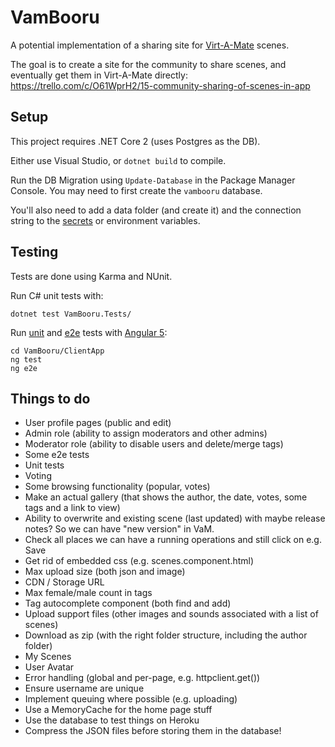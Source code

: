 # VamBooru

A potential implementation of a sharing site for [Virt-A-Mate](https://www.patreon.com/meshedvr) scenes.

The goal is to create a site for the community to share scenes, and eventually get them in Virt-A-Mate directly: https://trello.com/c/O61WprH2/15-community-sharing-of-scenes-in-app

## Setup

This project requires .NET Core 2 (uses Postgres as the DB).

Either use Visual Studio, or `dotnet build` to compile.

Run the DB Migration using `Update-Database` in the Package Manager Console. You may need to first create the `vambooru` database.

You'll also need to add a data folder (and create it) and the connection string to the [secrets](https://docs.microsoft.com/en-us/aspnet/core/security/app-secrets?tabs=visual-studio) or environment variables.

## Testing

Tests are done using Karma and NUnit.

Run C# unit tests with:

```
dotnet test VamBooru.Tests/
```

Run [unit](https://karma-runner.github.io) and [e2e](http://www.protractortest.org/) tests with [Angular 5](https://github.com/angular/angular-cli):

```
cd VamBooru/ClientApp
ng test
ng e2e
```

## Things to do

* User profile pages (public and edit)
* Admin role (ability to assign moderators and other admins)
* Moderator role (ability to disable users and delete/merge tags)
* Some e2e tests
* Unit tests
* Voting
* Some browsing functionality (popular, votes)
* Make an actual gallery (that shows the author, the date, votes, some tags and a link to view)
* Ability to overwrite and existing scene (last updated) with maybe release notes? So we can have "new version" in VaM.
* Check all places we can have a running operations and still click on e.g. Save
* Get rid of embedded css (e.g. scenes.component.html)
* Max upload size (both json and image)
* CDN / Storage URL
* Max female/male count in tags
* Tag autocomplete component (both find and add)
* Upload support files (other images and sounds associated with a list of scenes)
* Download as zip (with the right folder structure, including the author folder)
* My Scenes
* User Avatar
* Error handling (global and per-page, e.g. httpclient.get())
* Ensure username are unique
* Implement queuing where possible (e.g. uploading)
* Use a MemoryCache for the home page stuff
* Use the database to test things on Heroku
* Compress the JSON files before storing them in the database!
